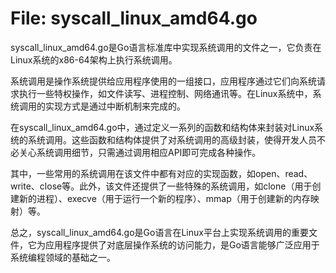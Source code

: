 # File: syscall_linux_amd64.go

syscall_linux_amd64.go是Go语言标准库中实现系统调用的文件之一，它负责在Linux系统的x86-64架构上执行系统调用。

系统调用是操作系统提供给应用程序使用的一组接口，应用程序通过它们向系统请求执行一些特权操作，如文件读写、进程控制、网络通讯等。在Linux系统中，系统调用的实现方式是通过中断机制来完成的。

在syscall_linux_amd64.go中，通过定义一系列的函数和结构体来封装对Linux系统的系统调用。这些函数和结构体提供了对系统调用的高级封装，使得开发人员不必关心系统调用细节，只需通过调用相应API即可完成各种操作。

其中，一些常用的系统调用在该文件中都有对应的实现函数，如open、read、write、close等。此外，该文件还提供了一些特殊的系统调用，如clone（用于创建新的进程）、execve（用于运行一个新的程序）、mmap（用于创建新的内存映射）等。

总之，syscall_linux_amd64.go是Go语言在Linux平台上实现系统调用的重要文件，它为应用程序提供了对底层操作系统的访问能力，是Go语言能够广泛应用于系统编程领域的基础之一。

